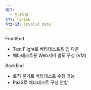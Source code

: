```yaml
---
태그:
  - 문서작업
상태: finish
작업기간: Invalid date
---
```

FrontEnd

- Test Flight로 베타테스트용 앱 다운
- 베타테스트용 Web서버 별도 구성 (VM)

  

BackEnd

- 로직 분기로 베타테스트 수행 가능
- PaaS로 베타테스트 구성 안함
